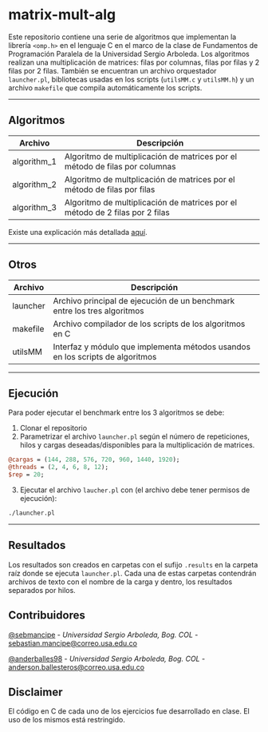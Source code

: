 # matrix-mult-alg

Este repositorio contiene una serie de algoritmos que implementan la librería `<omp.h>` en el lenguaje C en el marco de la clase de Fundamentos de Programación Paralela de la Universidad Sergio Arboleda. Los algoritmos realizan una multiplicación de matrices: filas por columnas, filas por filas y 2 filas por 2 filas. También se encuentran un archivo orquestador `launcher.pl`, bibliotecas usadas en los scripts (`utilsMM.c` y `utilsMM.h`) y un archivo `makefile` que compila automáticamente los scripts.

---
## Algoritmos
| Archivo      | Descripción |
| ----------- | ----------- |
| algorithm_1      |   Algoritmo de multiplicación de matrices por el método de filas por columnas    |
| algorithm_2  | Algoritmo de multplicación de matrices por el método de filas por filas        |
| algorithm_3  |  Algoritmo de multiplicación de matrices por el método de 2 filas por 2 filas      |

Existe una explicación más detallada [aquí](docs/README.md).

---
## Otros
| Archivo      | Descripción |
| ----------- | ----------- |
| launcher     |   Archivo principal de ejecución de un benchmark entre los tres algoritmos    |
| makefile | Archivo compilador de los scripts de los algoritmos en C       |
| utilsMM  |  Interfaz y módulo que implementa métodos usandos en los scripts de algoritmos     |
---
## Ejecución
Para poder ejecutar el benchmark entre los 3 algoritmos se debe:

1. Clonar el repositorio
2. Parametrizar el archivo `launcher.pl` según el número de repeticiones, hilos y cargas deseadas/disponibles para la multiplicación de matrices.
```perl
@cargas = (144, 288, 576, 720, 960, 1440, 1920);
@threads = (2, 4, 6, 8, 12);
$rep = 20;
```
3. Ejecutar el archivo `laucher.pl` con (el archivo debe tener permisos de ejecución):
```bash
./launcher.pl
```
---
## Resultados
Los resultados son creados en carpetas con el sufijo `.results` en la carpeta raíz donde se ejecuta `launcher.pl`. Cada una de estas carpetas contendrán archivos de texto con el nombre de la carga y dentro, los resultados separados por hilos.

## Contribuidores
[@sebmancipe](https://github.com/sebmancipe) - _Universidad Sergio Arboleda, Bog. COL_ - <sebastian.mancipe@correo.usa.edu.co>

[@anderballes98](https://github.com/AnderBalles98) - _Universidad Sergio Arboleda, Bog. COL_ - <anderson.ballesteros@correo.usa.edu.co>

## Disclaimer
El código en C de cada uno de los ejercicios fue desarrollado en clase. El uso de los mismos está restringido.
